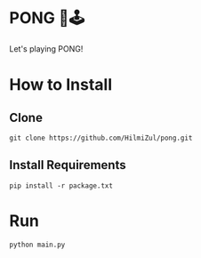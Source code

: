 # PONG 🏓🕹
Let's playing PONG!

# How to Install
## Clone
```
git clone https://github.com/HilmiZul/pong.git
```

## Install Requirements
```
pip install -r package.txt
```

# Run
```
python main.py
```